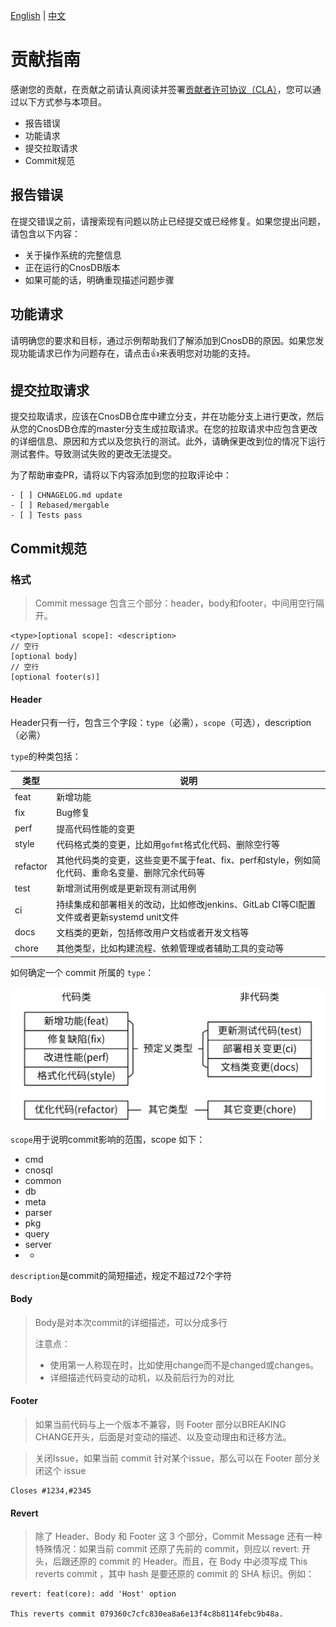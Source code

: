 [English](./README_EN.md) | [中文](./README.md)

# 贡献指南

感谢您的贡献，在贡献之前请认真阅读并签署[贡献者许可协议（CLA）](./Contributor%20License%20Agreement.md)，您可以通过以下方式参与本项目。

- 报告错误
- 功能请求
- 提交拉取请求
- Commit规范

## 报告错误

在提交错误之前，请搜索现有问题以防止已经提交或已经修复。如果您提出问题，请包含以下内容：

- 关于操作系统的完整信息
- 正在运行的CnosDB版本
- 如果可能的话，明确重现描述问题步骤

## 功能请求

请明确您的要求和目标，通过示例帮助我们了解添加到CnosDB的原因。如果您发现功能请求已作为问题存在，请点击:+1:来表明您对功能的支持。

## 提交拉取请求

提交拉取请求，应该在CnosDB仓库中建立分支，并在功能分支上进行更改，然后从您的CnosDB仓库的master分支生成拉取请求。在您的拉取请求中应包含更改的详细信息、原因和方式以及您执行的测试。此外，请确保更改到位的情况下运行测试套件。导致测试失败的更改无法提交。

为了帮助审查PR，请将以下内容添加到您的拉取评论中：

```
- [ ] CHNAGELOG.md update
- [ ] Rebased/mergable
- [ ] Tests pass
```

## Commit规范

### 格式

> Commit message 包含三个部分：header，body和footer，中间用空行隔开。

```
<type>[optional scope]: <description>
// 空行
[optional body]
// 空行
[optional footer(s)]
```

#### Header

Header只有一行，包含三个字段：`type`（必需），`scope`（可选），description（必需）

`type`的种类包括：

| 类型     | 说明                                                         |
| -------- | ------------------------------------------------------------ |
| feat     | 新增功能                                                     |
| fix      | Bug修复                                                      |
| perf     | 提高代码性能的变更                                           |
| style    | 代码格式类的变更，比如用`gofmt`格式化代码、删除空行等        |
| refactor | 其他代码类的变更，这些变更不属于feat、fix、perf和style，例如简化代码、重命名变量、删除冗余代码等 |
| test     | 新增测试用例或是更新现有测试用例                             |
| ci       | 持续集成和部署相关的改动，比如修改jenkins、GitLab CI等CI配置文件或者更新systemd unit文件 |
| docs     | 文档类的更新，包括修改用户文档或者开发文档等                 |
| chore    | 其他类型，比如构建流程、依赖管理或者辅助工具的变动等         |

如何确定一个 commit 所属的 `type`：

![img](https://github.com/cnosdatabase/cnosdb/blob/main/doc/assets/commit_scope.png)

`scope`用于说明commit影响的范围，scope 如下：

- cmd
- cnosql
- common
- db
- meta
- parser
- pkg
- query
- server
- *

`description`是commit的简短描述，规定不超过72个字符

#### Body

> Body是对本次commit的详细描述，可以分成多行
>
> 注意点：
>
> - 使用第一人称现在时，比如使用change而不是changed或changes。
> - 详细描述代码变动的动机，以及前后行为的对比

#### Footer

> 如果当前代码与上一个版本不兼容，则 Footer 部分以BREAKING CHANGE开头，后面是对变动的描述、以及变动理由和迁移方法。

> 关闭Issue，如果当前 commit 针对某个issue，那么可以在 Footer 部分关闭这个 issue

```
Closes #1234,#2345
```

#### Revert

> 除了 Header、Body 和 Footer 这 3 个部分，Commit Message 还有一种特殊情况：如果当前 commit 还原了先前的 commit，则应以 revert: 开头，后跟还原的 commit 的 Header。而且，在 Body 中必须写成 This reverts commit ，其中 hash 是要还原的 commit 的 SHA 标识。例如：

```
revert: feat(core): add 'Host' option

This reverts commit 079360c7cfc830ea8a6e13f4c8b8114febc9b48a.
```
